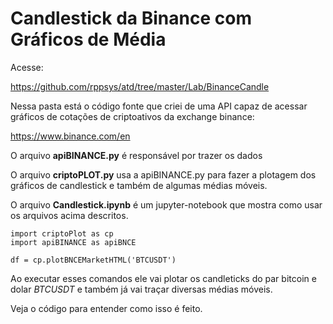 # Candlestick da Binance com Gráficos de Média

Acesse:

https://github.com/rppsys/atd/tree/master/Lab/BinanceCandle

Nessa pasta está o código fonte que criei de uma API capaz de acessar gráficos de cotações
de criptoativos da exchange binance:

https://www.binance.com/en

O arquivo **apiBINANCE.py** é responsável por trazer os dados

O arquivo **criptoPLOT.py** usa a apiBINANCE.py para fazer a plotagem dos gráficos de candlestick 
e também de algumas médias móveis.

O arquivo **Candlestick.ipynb** é um jupyter-notebook que mostra como usar os arquivos acima descritos.

    import criptoPlot as cp
    import apiBINANCE as apiBNCE
    
    df = cp.plotBNCEMarketHTML('BTCUSDT')
    
 Ao executar esses comandos ele vai plotar os candleticks do par bitcoin e dolar *BTCUSDT* e também já vai 
 traçar diversas médias móveis. 
 
 Veja o código para entender como isso é feito.  